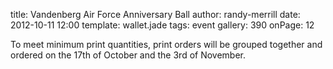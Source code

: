 title: Vandenberg Air Force Anniversary Ball
author: randy-merrill
date: 2012-10-11 12:00
template: wallet.jade
tags: event
gallery: 390
onPage: 12

To meet minimum print quantities, print orders will be grouped together and ordered on the 17th of October and the 3rd of November.
